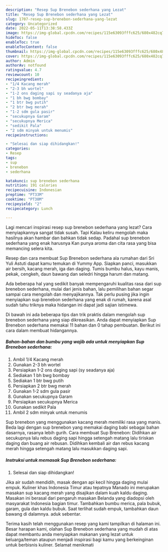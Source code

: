 ```yaml
---
description: "Resep Sup Brenebon sederhana yang Lezat"
title: "Resep Sup Brenebon sederhana yang Lezat"
slug: 1707-resep-sup-brenebon-sederhana-yang-lezat
category: Uncategorized
date: 2022-05-11T13:38:58.433Z
image: https://img-global.cpcdn.com/recipes/115e63093fffc625/680x482cq70/sup-brenebon-sederhana-foto-resep-utama.jpg
hideToc: false
enableToc: true
enableTocContent: false
thumbnail: https://img-global.cpcdn.com/recipes/115e63093fffc625/680x482cq70/sup-brenebon-sederhana-foto-resep-utama.jpg
cover: https://img-global.cpcdn.com/recipes/115e63093fffc625/680x482cq70/sup-brenebon-sederhana-foto-resep-utama.jpg
author: Admin
authorAv: notfound
ratingvalue: 4.7
reviewcount: 10
recipeingredient:
- "1/4 Kacang merah"
- "2-3 bh wortel"
- "1-2 ons daging sapi sy seadanya aja"
- "1 bh bwg bombay"
- "1 btr bwg putih"
- "2 btr bwg merah"
- "1-2 sdm gula pasir"
- "secukupnya Garam"
- "secukupnya Merica"
- "sedikit Pala"
- "2 sdm minyak untuk menumis"
recipeinstructions:

- "Selesai dan siap dihidangkan!"
categories:
- Resep
tags:
- sup
- brenebon
- sederhana

katakunci: sup brenebon sederhana 
nutrition: 191 calories
recipecuisine: Indonesian
preptime: "PT33M"
cooktime: "PT30M"
recipeyield: "2"
recipecategory: Lunch

---
```



Lagi mencari inspirasi resep sup brenebon sederhana yang lezat? Cara menyiapkannya sangat tidak susah. Tapi Kalau keliru mengolah maka hasilnya akan hambar dan bahkan tidak sedap. Padahal sup brenebon sederhana yang enak harusnya Kan punya aroma dan cita rasa yang bisa memancing selera kita.


Resep dan cara membuat Sup Brenebon sederhana ala rumahan dari Sri Yuli Astuti dapat kamu temukan di Yummy App. Siapkan panci, masukkan air bersih, kacang merah, iga dan daging. Tumis bumbu halus, kayu manis, pekak, cengkeh, daun bawang dan seledri hingga harum dan matang.

Ada beberapa hal yang sedikit banyak mempengaruhi kualitas rasa dari sup brenebon sederhana, mulai dari jenis bahan, lalu pemilihan bahan segar sampai cara mengolah dan menyajikannya. Tak perlu pusing jika ingin menyiapkan sup brenebon sederhana yang enak di rumah, karena asal sudah tahu triknya maka hidangan ini dapat jadi sajian istimewa.


Di bawah ini ada beberapa tips dan trik praktis dalam mengolah sup brenebon sederhana yang siap dikreasikan. Anda dapat menyiapkan Sup Brenebon sederhana memakai 11 bahan dan 0 tahap pembuatan. Berikut ini cara dalam membuat hidangannya.

<!--inarticleads1-->

##### Bahan-bahan dan bumbu yang wajib ada untuk menyiapkan Sup Brenebon sederhana:

1. Ambil 1/4 Kacang merah
1. Gunakan 2-3 bh wortel
1. Persiapkan 1-2 ons daging sapi (sy seadanya aja)
1. Sediakan 1 bh bwg bombay
1. Sediakan 1 btr bwg putih
1. Persiapkan 2 btr bwg merah
1. Gunakan 1-2 sdm gula pasir
1. Gunakan secukupnya Garam
1. Persiapkan secukupnya Merica
1. Gunakan sedikit Pala
1. Ambil 2 sdm minyak untuk menumis


Sup brenebon yang menggunakan kacang merah memiliki rasa yang manis. Beda lagi dengan sup brenebon yang memakai daging babi sebagai bahan dasarnya, rasanya lebih gurih. Cara membuat Sup Brenebon: Didihkan air secukupnya lalu rebus daging sapi hingga setengah matang lalu tiriskan daging dan buang air rebusan. Didihkan kembali air dan rebus kacang merah hingga setengah matang lalu masukkan daging sapi. 

<!--inarticleads2-->

##### Instruksi untuk memasak Sup Brenebon sederhana:


1. Selesai dan siap dihidangkan!

Jika air sudah mendidih, masak dengan api kecil hingga daging mulai empuk. Kuliner khas Indonesia Timur atau tepatnya Manado ini merupakan masakan sup kacang merah yang disajikan dalam kuah kaldu daging. Masakan ini berasal dari pengaruh masakan Belanda yang diadopsi oleh masyarakat Indonesia bagian timur. Tambahkan bumbu merica, pala bubuk, garam, gula dan kaldu bubuk. Saat terlihat sudah empuk, tambahkan daun bawang di dalamnya. aduk sebentar. 

Terima kasih telah menggunakan resep yang kami tampilkan di halaman ini. Besar harapan kami, olahan Sup Brenebon sederhana yang mudah di atas dapat membantu anda menyiapkan makanan yang lezat untuk keluarga/teman ataupun menjadi inspirasi bagi kamu yang berkeinginan untuk berbisnis kuliner. Selamat menikmati

